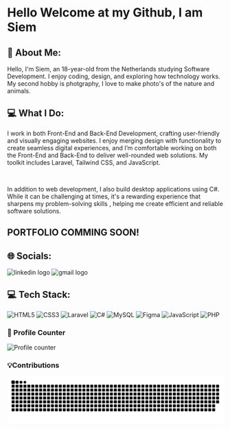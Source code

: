 # Hello Welcome at my Github, I am Siem

## 💫 About Me:
<p>Hello, I'm Siem, an 18-year-old from the Netherlands studying Software Development. I enjoy coding, design, and exploring how technology works. My second hobby is photgraphy, I love to make photo's of the nature and animals.</p> 

## 💻 What I Do:
<p>I work in both Front-End and Back-End Development, crafting user-friendly and visually engaging websites. I enjoy merging design with functionality to create seamless digital experiences, and I’m comfortable working on both the Front-End and Back-End to deliver well-rounded web solutions. My toolkit includes Laravel, Tailwind CSS, and JavaScript.</p> 
<br> 
<p>In addition to web development, I also build desktop applications using C#. While it can be challenging at times, it's a rewarding experience that sharpens my problem-solving skills , helping me create efficient and reliable software solutions.</p>

## PORTFOLIO COMMING SOON!

## 🌐 Socials:
<div align="left">
  <img src="https://img.shields.io/static/v1?message=LinkedIn&logo=linkedin&label=&color=0077B5&logoColor=white&labelColor=&style=for-the-badge" height="35" alt="linkedin logo"  />
  <img src="https://img.shields.io/static/v1?message=Gmail&logo=gmail&label=&color=D14836&logoColor=white&labelColor=&style=for-the-badge" height="35" alt="gmail logo"  />
</div>

## 💻 Tech Stack:
![HTML5](https://img.shields.io/badge/html5-%23E34F26.svg?style=for-the-badge&logo=html5&logoColor=white)
![CSS3](https://img.shields.io/badge/css3-%231572B6.svg?style=for-the-badge&logo=css3&logoColor=white) 
![Laravel](https://img.shields.io/badge/laravel-%23FF2D20.svg?style=for-the-badge&logo=laravel&logoColor=white) 
![C#](https://img.shields.io/badge/c%23-%23239120.svg?style=for-the-badge&logo=csharp&logoColor=white) 
![MySQL](https://img.shields.io/badge/mysql-4479A1.svg?style=for-the-badge&logo=mysql&logoColor=white) 
![Figma](https://img.shields.io/badge/figma-%23F24E1E.svg?style=for-the-badge&logo=figma&logoColor=white)
![JavaScript](https://img.shields.io/badge/javascript-%23323330.svg?style=for-the-badge&logo=javascript&logoColor=%23F7DF1E) 
![PHP](https://img.shields.io/badge/php-%23777BB4.svg?style=for-the-badge&logo=php&logoColor=white) 

### 👀 Profile Counter
<img src="https://profile-counter.glitch.me/Siemsie69/count.svg?" alt="Profile counter" />

### 💡Contributions 
<picture>
  <source media="(prefers-color-scheme: dark)" srcset="https://raw.githubusercontent.com/Siemsie69/Siemsie69/output/github-snake-dark.svg" />
  <source media="(prefers-color-scheme: light)" srcset="https://raw.githubusercontent.com/Siemsie69/Siemsie69/output/github-snake.svg" />
  <img alt="github-snake" src="https://raw.githubusercontent.com/Siemsie69/Siemsie69/output/github-snake.svg" />
</picture>
